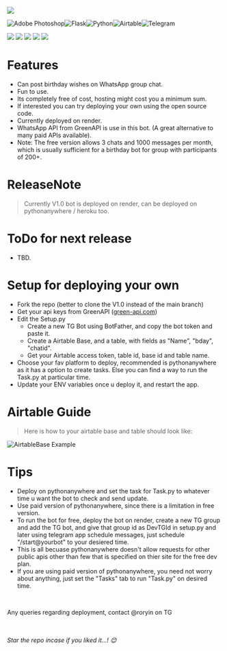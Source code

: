 ![](https://telegra.ph/file/b1f62ac15f2b9eca174ba.png)

 ![Adobe Photoshop](https://img.shields.io/badge/adobe%20photoshop-%2331A8FF.svg?style=for-the-badge&logo=adobe%20photoshop&logoColor=white)![Flask](https://img.shields.io/badge/flask-%23000.svg?style=for-the-badge&logo=flask&logoColor=white)![Python](https://img.shields.io/badge/python-3670A0?style=for-the-badge&logo=python&logoColor=ffdd54)![Airtable](https://img.shields.io/badge/Airtable-18BFFF?style=for-the-badge&logo=Airtable&logoColor=white)![Telegram](https://img.shields.io/badge/Telegram-2CA5E0?style=for-the-badge&logo=telegram&logoColor=white) 

![](https://img.shields.io/github/stars/RorYin/RorYin-s-Whatsapp-Bday-Bot.svg) ![](https://img.shields.io/github/forks/RorYin/RorYin-s-Whatsapp-Bday-Bot.svg) ![](https://img.shields.io/github/tags/RorYin/RorYin-s-Whatsapp-Bday-Bot.svg) ![](https://img.shields.io/github/release/RorYin/RorYin-s-Whatsapp-Bday-Bot.svg) ![](https://img.shields.io/github/issues/RorYin/RorYin-s-Whatsapp-Bday-Bott.svg) 





# Features
+ Can post birthday wishes on WhatsApp group chat.
+ Fun to use.
+ Its completely free of cost, hosting might cost you a minimum sum.
+ If interested you can try deploying your own using the open source code.
+ Currently deployed on render.
+ WhatsApp API from GreenAPI is use in this bot. (A great alternative to many paid APIs available).
+ Note: The free version allows 3 chats and 1000 messages per month, which is usually sufficient for a birthday bot for group with participants of 200+.

# ReleaseNote

> Currently V1.0 bot is deployed on render, can be deployed on pythonanywhere / heroku too.


# ToDo for next release
+ TBD.



# Setup for deploying your own

+ Fork the repo (better to clone the V1.0 instead of the main branch)
+ Get your api keys from GreenAPI ([green-api.com](https://green-api.com/))
+ Edit the Setup.py
	+ Create a new TG Bot using BotFather, and copy the bot token and paste it.
	+ Create a Airtable Base, and a table, with fields as "Name", "bday", "chatid".
	+ Get your Airtable access token, table id, base id and table name.
+ Choose your fav platform to deploy, recommended is pythonanywhere as it has a option to create tasks. Else you can find a way to run the Task.py at particular time.
+ Update your ENV variables once u deploy it, and restart the app.

# Airtable Guide

> Here is how to your airtable base and table should look like:
> 
![AirtableBase Example](https://telegra.ph/file/df894d1f2ec224c1f83e0.png)

# Tips

+ Deploy on pythonanywhere and set the task for Task.py to whatever time u want the bot to check and send update.
+ Use paid version of pythonanywhere, since there is a limitation in free version.
+ To run the bot for free, deploy the bot on render, create a new TG group and add the TG bot, and give that group id as DevTGId in setup.py and later using telegram app schedule messages, just schedule "/start@yourbot" to your desiered time.
+ This is all becuase pythonanywhere doesn't allow requests for other public apis other than few that is specified on thier site for the free dev plan.
+ If you are using paid version of pythonanywhere, you need not worry about anything, just set the "Tasks" tab to run "Task.py" on desired time.

<br>

Any queries regarding deployment, contact @roryin on TG

<br><br>
_Star the repo incase if you liked it...! 😊_
